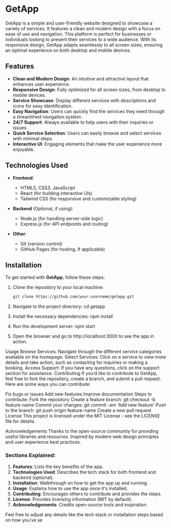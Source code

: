 # GetApp

GetApp is a simple and user-friendly website designed to showcase a variety of services. It features a clean and modern design with a focus on ease of use and navigation. This platform is perfect for businesses or individuals looking to present their services to a wide audience. With its responsive design, GetApp adapts seamlessly to all screen sizes, ensuring an optimal experience on both desktop and mobile devices.

## Features

- **Clean and Modern Design**: An intuitive and attractive layout that enhances user experience.
- **Responsive Design**: Fully optimized for all screen sizes, from desktop to mobile devices.
- **Service Showcase**: Display different services with descriptions and icons for easy identification.
- **Easy Navigation**: Users can quickly find the services they need through a streamlined navigation system.
- **24/7 Support**: Always available to help users with their inquiries or issues.
- **Quick Service Selection**: Users can easily browse and select services with minimal steps.
- **Interactive UI**: Engaging elements that make the user experience more enjoyable.

## Technologies Used

- **Frontend**:
  - HTML5, CSS3, JavaScript
  - React (for building interactive UIs)
  - Tailwind CSS (for responsive and customizable styling)
  
- **Backend** (Optional, if using):
  - Node.js (for handling server-side logic)
  - Express.js (for API endpoints and routing)

- **Other**:
  - Git (version control)
  - GitHub Pages (for hosting, if applicable)

## Installation

To get started with **GetApp**, follow these steps:

1. Clone the repository to your local machine:
   ```bash
   git clone https://github.com/your-username/getapp.git
2. Navigate to the project directory:
cd getapp

3. Install the necessary dependencies:
npm install

4. Run the development server:
npm start

5. Open the browser and go to http://localhost:3000 to see the app in action.

Usage
Browse Services: Navigate through the different service categories available on the homepage.
Select Services: Click on a service to view more details and take action, such as contacting for inquiries or making a booking.
Access Support: If you have any questions, click on the support section for assistance.
Contributing
If you’d like to contribute to GetApp, feel free to fork the repository, create a branch, and submit a pull request. Here are some ways you can contribute:

Fix bugs or issues
Add new features
Improve documentation
Steps to contribute:
Fork the repository
Create a feature branch: git checkout -b feature-name
Commit your changes: git commit -am 'Add new feature'
Push to the branch: git push origin feature-name
Create a new pull request
License
This project is licensed under the MIT License - see the LICENSE file for details.

Acknowledgements
Thanks to the open-source community for providing useful libraries and resources.
Inspired by modern web design principles and user experience best practices.

### Sections Explained:
1. **Features**: Lists the key benefits of the app.
2. **Technologies Used**: Describes the tech stack for both frontend and backend (optional).
3. **Installation**: Walkthrough on how to get the app up and running.
4. **Usage**: Explains how to use the app once it's installed.
5. **Contributing**: Encourages others to contribute and provides the steps.
6. **License**: Provides licensing information (MIT by default).
7. **Acknowledgements**: Credits open-source tools and inspiration.

Feel free to adjust any details like the tech stack or installation steps based on how you’ve se
